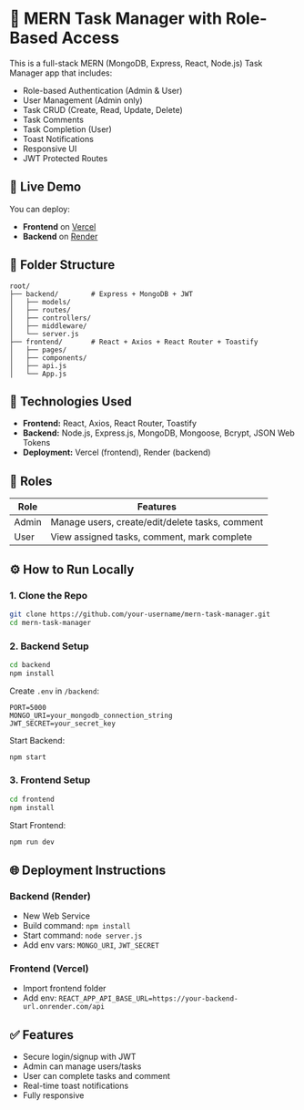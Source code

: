 # 📝 MERN Task Manager with Role-Based Access

This is a full-stack MERN (MongoDB, Express, React, Node.js) Task Manager app that includes:

- Role-based Authentication (Admin & User)
- User Management (Admin only)
- Task CRUD (Create, Read, Update, Delete)
- Task Comments
- Task Completion (User)
- Toast Notifications
- Responsive UI
- JWT Protected Routes

## 🚀 Live Demo

You can deploy:
- **Frontend** on [Vercel](https://task-manager-app-mauve-three.vercel.app/)
- **Backend** on [Render](https://render.com/](https://task-manager-app-xp9b.onrender.com/))

## 📁 Folder Structure

```
root/
├── backend/        # Express + MongoDB + JWT
│   ├── models/
│   ├── routes/
│   ├── controllers/
│   ├── middleware/
│   └── server.js
├── frontend/       # React + Axios + React Router + Toastify
│   ├── pages/
│   ├── components/
│   ├── api.js
│   └── App.js
```

## 🔧 Technologies Used

- **Frontend:** React, Axios, React Router, Toastify
- **Backend:** Node.js, Express.js, MongoDB, Mongoose, Bcrypt, JSON Web Tokens
- **Deployment:** Vercel (frontend), Render (backend)

## 🔐 Roles

| Role   | Features                       |
|--------|--------------------------------|
| Admin  | Manage users, create/edit/delete tasks, comment |
| User   | View assigned tasks, comment, mark complete     |

## ⚙️ How to Run Locally

### 1. Clone the Repo

```bash
git clone https://github.com/your-username/mern-task-manager.git
cd mern-task-manager
```

### 2. Backend Setup

```bash
cd backend
npm install
```

Create `.env` in `/backend`:

```env
PORT=5000
MONGO_URI=your_mongodb_connection_string
JWT_SECRET=your_secret_key
```

Start Backend:

```bash
npm start
```

### 3. Frontend Setup

```bash
cd frontend
npm install
```


Start Frontend:

```bash
npm run dev
```

## 🌐 Deployment Instructions

### Backend (Render)

- New Web Service
- Build command: `npm install`
- Start command: `node server.js`
- Add env vars: `MONGO_URI`, `JWT_SECRET`

### Frontend (Vercel)

- Import frontend folder
- Add env: `REACT_APP_API_BASE_URL=https://your-backend-url.onrender.com/api`

## ✅ Features

- Secure login/signup with JWT
- Admin can manage users/tasks
- User can complete tasks and comment
- Real-time toast notifications
- Fully responsive

